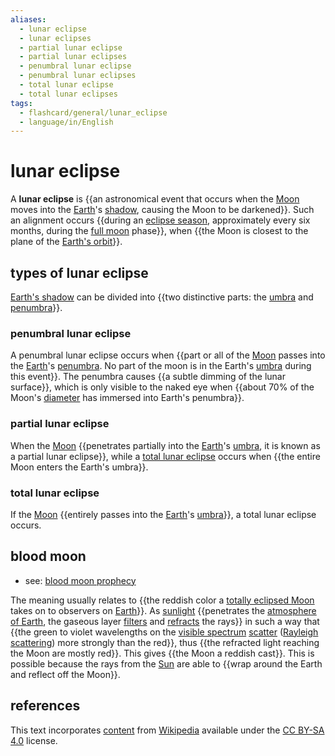 ```yaml
---
aliases:
  - lunar eclipse
  - lunar eclipses
  - partial lunar eclipse
  - partial lunar eclipses
  - penumbral lunar eclipse
  - penumbral lunar eclipses
  - total lunar eclipse
  - total lunar eclipses
tags:
  - flashcard/general/lunar_eclipse
  - language/in/English
---
```


# lunar eclipse

A __lunar eclipse__ is {{an astronomical event that occurs when the [Moon](Moon.md) moves into the [Earth](Earth.md)'s [shadow](shadow.md), causing the Moon to be darkened}}. Such an alignment occurs {{during an [eclipse season](eclipse%20season.md), approximately every six months, during the [full moon](full%20moon.md) phase}}, when {{the Moon is closest to the plane of the [Earth's orbit](Earth's%20orbit.md)}}. <!--SR:!2024-07-23,14,290!2024-08-26,38,290!2024-07-22,13,290-->

## types of lunar eclipse

[Earth's shadow](Earth's%20shadow.md) can be divided into {{two distinctive parts: the [umbra](umbra,%20penumbra%20and%20antumbra.md#umbra) and [penumbra](umbra,%20penumbra%20and%20antumbra.md#penumbra)}}. <!--SR:!2024-07-22,13,290-->

### penumbral lunar eclipse

A penumbral lunar eclipse occurs when {{part or all of the [Moon](Moon.md) passes into the [Earth](Earth.md)'s [penumbra](umbra,%20penumbra%20and%20antumbra.md#penumbra). No part of the moon is in the Earth's [umbra](umbra,%20penumbra%20and%20antumbra.md#umbra) during this event}}. The penumbra causes {{a subtle dimming of the lunar surface}}, which is only visible to the naked eye when {{about 70% of the Moon's [diameter](diameter.md) has immersed into Earth's penumbra}}. <!--SR:!2024-08-09,22,270!2024-07-23,14,290!2024-08-24,37,290-->

### partial lunar eclipse

When the [Moon](Moon.md) {{penetrates partially into the [Earth](Earth.md)'s [umbra](umbra,%20penumbra%20and%20antumbra.md#umbra), it is known as a partial lunar eclipse}}, while a [total lunar eclipse](#total%20lunar%20eclipse) occurs when {{the entire Moon enters the Earth's umbra}}. <!--SR:!2024-08-16,28,270!2024-07-23,14,290-->

### total lunar eclipse

If the [Moon](Moon.md) {{entirely passes into the [Earth](Earth.md)'s [umbra](umbra,%20penumbra%20and%20antumbra.md#umbra)}}, a total lunar eclipse occurs. <!--SR:!2024-07-26,17,290-->

## blood moon

- see: [blood moon prophecy](blood%20moon%20prophecy.md)

The meaning usually relates to {{the reddish color a [totally eclipsed Moon](#total%20lunar%20eclipse) takes on to observers on [Earth](Earth.md)}}. As [sunlight](sunlight.md) {{penetrates the [atmosphere of Earth](atmosphere%20of%20Earth.md), the gaseous layer [filters](extinction%20(astronomy).md#atmospheric%20extinction) and [refracts](atmospheric%20refraction.md) the rays}} in such a way that {{the green to violet wavelengths on the [visible spectrum](visible%20spectrum.md) [scatter](scattering.md#electromagnetics) ([Rayleigh scattering](Rayleigh%20scattering.md)) more strongly than the red}}, thus {{the refracted light reaching the Moon are mostly red}}. This gives {{the Moon a reddish cast}}. This is possible because the rays from the [Sun](Sun.md) are able to {{wrap around the Earth and reflect off the Moon}}. <!--SR:!2024-07-24,15,290!2024-08-23,36,290!2024-07-20,11,270!2024-08-14,27,270!2024-07-26,17,290!2024-07-25,16,290-->

## references

This text incorporates [content](https://en.wikipedia.org/wiki/lunar_eclipse) from [Wikipedia](Wikipedia.md) available under the [CC BY-SA 4.0](https://creativecommons.org/licenses/by-sa/4.0/) license.
